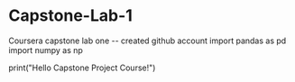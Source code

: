 # Capstone-Lab-1
Coursera capstone lab one -- created github account
import pandas as pd
import numpy as np

print("Hello Capstone Project Course!")
